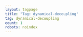 ```yaml
---
layout: tagpage
title: "Tag: dynamical-decoupling"
tag: dynamical-decoupling
count: 1
robots: noindex
---
```

